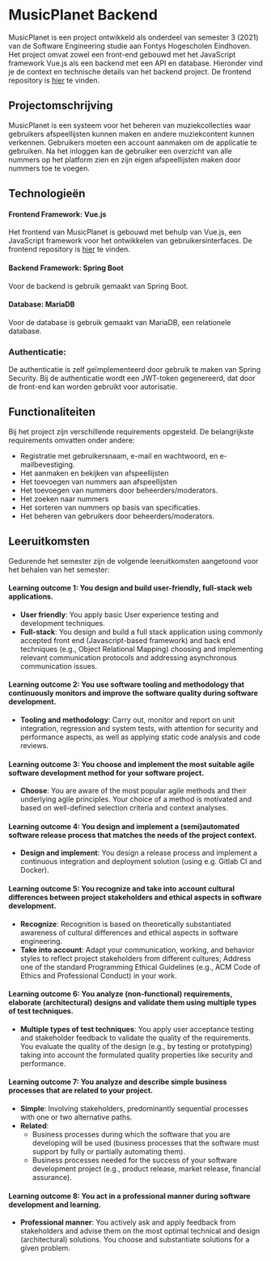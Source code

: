 # MusicPlanet Backend

MusicPlanet is een project ontwikkeld als onderdeel van semester 3 (2021) van de Software Engineering studie aan Fontys Hogescholen Eindhoven. Het project omvat zowel een front-end gebouwd met het JavaScript framework Vue.js als een backend met een API en database. Hieronder vind je de context en technische details van het backend project. De frontend repository is [hier](https://github.com/freekvlier/Musicplanet-frontend) te vinden.

## Projectomschrijving
MusicPlanet is een systeem voor het beheren van muziekcollecties waar gebruikers afspeellijsten kunnen maken en andere muziekcontent kunnen verkennen. Gebruikers moeten een account aanmaken om de applicatie te gebruiken. Na het inloggen kan de gebruiker een overzicht van alle nummers op het platform zien en zijn eigen afspeellijsten maken door nummers toe te voegen.

## Technologieën
#### Frontend Framework: Vue.js

Het frontend van MusicPlanet is gebouwd met behulp van Vue.js, een JavaScript framework voor het ontwikkelen van gebruikersinterfaces. De frontend repository is [hier](https://github.com/freekvlier/Musicplanet-frontend) te vinden.

#### Backend Framework: Spring Boot
Voor de backend is gebruik gemaakt van Spring Boot.

#### Database: MariaDB
Voor de database is gebruik gemaakt van MariaDB, een relationele database.

### Authenticatie:
De authenticatie is zelf geïmplementeerd door gebruik te maken van Spring Security. Bij de authenticatie wordt een JWT-token gegenereerd, dat door de front-end kan worden gebruikt voor autorisatie.

## Functionaliteiten
Bij het project zijn verschillende requirements opgesteld. De belangrijkste requirements omvatten onder andere:

- Registratie met gebruikersnaam, e-mail en wachtwoord, en e-mailbevestiging.
- Het aanmaken en bekijken van afspeellijsten
- Het toevoegen van nummers aan afspeellijsten 
- Het toevoegen van nummers door beheerders/moderators.
- Het zoeken naar nummers
- Het sorteren van nummers op basis van specificaties.
- Het beheren van gebruikers door beheerders/moderators.

## Leeruitkomsten
Gedurende het semester zijn de volgende leeruitkomsten aangetoond voor het behalen van het semester:

#### Learning outcome 1: You design and build user-friendly, full-stack web applications.
- **User friendly**: You apply basic User experience testing and development techniques.
- **Full-stack**: You design and build a full stack application using commonly accepted front end (Javascript-based framework) and back end techniques (e.g., Object Relational Mapping) choosing and implementing relevant communication protocols and addressing asynchronous communication issues.

#### Learning outcome 2: You use software tooling and methodology that continuously monitors and improve the software quality during software development.
- **Tooling and methodology**: Carry out, monitor and report on unit integration, regression and system tests, with attention for security and performance aspects, as well as applying static code analysis and code reviews.

#### Learning outcome 3: You choose and implement the most suitable agile software development method for your software project.
- **Choose**: You are aware of the most popular agile methods and their underlying agile principles. Your choice of a method is motivated and based on well-defined selection criteria and context analyses.

#### Learning outcome 4: You design and implement a (semi)automated software release process that matches the needs of the project context.
- **Design and implement**: You design a release process and implement a continuous integration and deployment solution (using e.g. Gitlab CI and Docker).

#### Learning outcome 5: You recognize and take into account cultural differences between project stakeholders and ethical aspects in software development.
- **Recognize**: Recognition is based on theoretically substantiated awareness of cultural differences and ethical aspects in software engineering.
- **Take into account**: Adapt your communication, working, and behavior styles to reflect project stakeholders from different cultures; Address one of the standard Programming Ethical Guidelines (e.g., ACM Code of Ethics and Professional Conduct) in your work.

#### Learning outcome 6: You analyze (non-functional) requirements, elaborate (architectural) designs and validate them using multiple types of test techniques.
- **Multiple types of test techniques**: You apply user acceptance testing and stakeholder feedback to validate the quality of the requirements. You evaluate the quality of the design (e.g., by testing or prototyping) taking into account the formulated quality properties like security and performance.

#### Learning outcome 7: You analyze and describe simple business processes that are related to your project.
- **Simple**: Involving stakeholders, predominantly sequential processes with one or two alternative paths.
- **Related**: 
    - Business processes during which the software that you are developing will be used (business processes that the software must  support by fully or partially automating them). 
    - Business processes needed for the success of your software development project (e.g., product release, market release, financial assurance).

#### Learning outcome 8: You act in a professional manner during software development and learning.
- **Professional manner**: You actively ask and apply feedback from stakeholders and advise them on the most optimal technical and design (architectural) solutions. You choose and substantiate solutions for a given problem.
